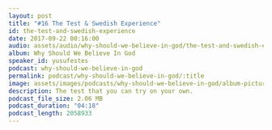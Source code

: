 ```yaml
---
layout: post
title: "#16 The Test & Swedish Experience"
id: the-test-and-swedish-experience
date: 2017-09-22 00:16:00
audio: assets/audio/why-should-we-believe-in-god/the-test-and-swedish-experience.mp3
album: Why Should We Believe In God
speaker_id: yusufestes
podcast: why-should-we-believe-in-god
permalink: podcast/why-should-we-believe-in-god/:title
image: assets/images/podcasts/why-should-we-believe-in-god/album-picture-small.jpg
description: The test that you can try on your own.
podcast_file_size: 2.06 MB
podcast_duration: "04:18"
podcast_length: 2058933
---
```

